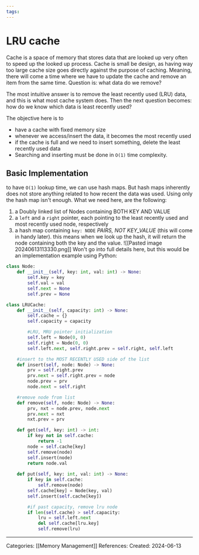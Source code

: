 ```yaml
---
tags:
---
```

# LRU cache
Cache is a space of memory that stores data that are looked up very often to speed up the looked up process. Cache is small be design, as having way too large cache size goes directly against the purpose of caching. Meaning, there will come a time where we have to update the cache and remove an item from the same time. Question is: what data do we remove?

The most intuitive answer is to remove the least recently used (LRU) data, and this is what most cache system does. Then the next question becomes: how do we know which data is least recently used?

The objective here is to
- have a cache with fixed memory size
- whenever we access/insert the data, it becomes the most recently used
- if the cache is full and we need to insert something, delete the least recently used data
- Searching and inserting must be done in `O(1)` time complexity.

## Basic Implementation
to have `O(1)` lookup time, we can use hash maps. But hash maps inherently does not store anything related to how recent the data was used. Using only the hash map isn't enough. What we need here, are the following:
1) a Doubly linked list of Nodes containing BOTH KEY AND VALUE
2) a `left` and a `right` pointer, each pointing to the least recently used and most recently used node, respectively
3) a hash map containing `key: NODE` _PAIRS, NOT KEY_VALUE_ (this will come in handy later). this means when we look up the hash, it will return the node containing both the key and the value.
![[Pasted image 20240613113330.png]]
Won't go into full details here, but this would be an implementation example using Python:
``` python
class Node:
	def __init__(self, key: int, val: int) -> None:
		self.key = key
		self.val = val
		self.next = None
		self.prev = None

class LRUCache:
	def __init__(self, capacity: int) -> None:
		self.cache = {}
		self.capacity = capacity

		#LRU, MRU pointer initialization
		self.left = Node(0, 0)
		self.right = Node(0, 0)
		self.left.next, self.right.prev = self.right, self.left

	#insert to the MOST RECENTLY USED side of the list
	def insert(self, node: Node) -> None:
		prv = self.right.prev
		prv.next = self.right.prev = node
		node.prev = prv
		node.next = self.right

	#remove node from list
	def remove(self, node: Node) -> None:
		prv, nxt = node.prev, node.next
		prv.next = nxt
		nxt.prev = prv

	def get(self, key: int) -> int:
		if key not in self.cache:
			return -1
		node = self.cache[key]
		self.remove(node)
		self.insert(node)
		return node.val
		
	def put(self, key: int, val: int) -> None:
		if key in self.cache:
			self.remove(node)
		self.cache[key] = Node(key, val)
		self.insert(self.cache[key])

		#if past capacity, remove lru node
		if len(self.cache) > self.capacity:
			lru = self.left.next
			del self.cache[lru.key]
			self.remove(lru)
```


---
Categories: [[Memory Management]]
References:
Created: 2024-06-13
